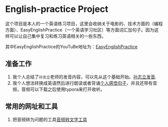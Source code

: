 # English-practice Project

这个项目是本人的一个英语练习项目，这里会收纳关于电影的、技术方面的（编程方面）、EasyEnglishPractice（一个英语学习社区）等方面词汇加句子。因为这样可以让自己集中复习和练习英语相关的一些东西。

其中EasyEnglishPractice的YouTuBe地址为：[EasyEnglishPractice](https://www.youtube.com/@EnglishEasyPractice)

## 准备工作

1. 我个人总结了`孙志立`老师的发音内容，可以先从这个基础开始。[孙志立发音](./pronunciation/孙志立发音记录.md).
2. 我个人想法转换成英语然后进行朗读或者背诵[个人感悟句子](./daily-english/个人口语英语练习.md)，并且还带有音频，音频可以下载之后使用typora来打开收听。





## 常用的网址和工具

1. 把音频转为问题的工具[音频转文字工具](https://www.assemblyai.com/dashboard/signup)
